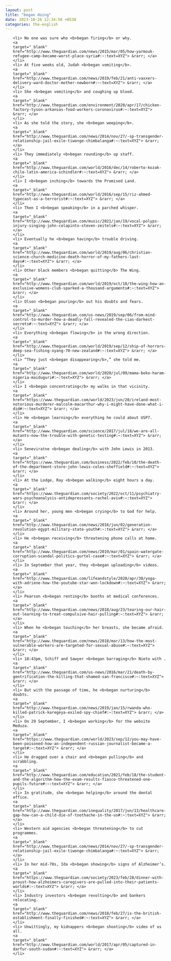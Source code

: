 ```yaml
---
layout: post
title: "began doing"
date: 2023-10-26 12:34:56 +0530
categories: the-english
---
```

<ol>

    <li> No one was sure who <b>began firing</b> or why.
    <a 
    target="_blank" 
    href="http://www.theguardian.com/news/2015/mar/05/how-yarmouk-refugee-camp-became-worst-place-syria#:~:text=XYZ"> &rarr; </a>
    </li>
    <li> At five weeks old, Judah <b>began vomiting</b>.
    <a 
    target="_blank" 
    href="http://www.theguardian.com/news/2019/feb/21/anti-vaxxers-delivery-ward-doctor-mother-newborn#:~:text=XYZ"> &rarr; </a>
    </li>
    <li> She <b>began vomiting</b> and coughing up blood.
    <a 
    target="_blank" 
    href="http://www.theguardian.com/environment/2020/apr/17/chicken-factory-tyson-arkansas-food-workers-coronavirus#:~:text=XYZ"> &rarr; </a>
    </li>
    <li> As she told the story, she <b>began weeping</b>.
    <a 
    target="_blank" 
    href="http://www.theguardian.com/news/2014/nov/27/-sp-transgender-relationship-jail-exile-tiwonge-chimbalanga#:~:text=XYZ"> &rarr; </a>
    </li>
    <li> They immediately <b>began rounding</b> up staff.
    <a 
    target="_blank" 
    href="http://www.theguardian.com/world/2016/dec/14/roberto-kozak-chile-latin-america-schindler#:~:text=XYZ"> &rarr; </a>
    </li>
    <li> I <b>began inching</b> towards the Promised Land.
    <a 
    target="_blank" 
    href="http://www.theguardian.com/world/2016/sep/15/riz-ahmed-typecast-as-a-terrorist#:~:text=XYZ"> &rarr; </a>
    </li>
    <li> Then I <b>began speaking</b> in a parched whisper.
    <a 
    target="_blank" 
    href="http://www.theguardian.com/music/2021/jan/19/vocal-polyps-injury-singing-john-colapinto-steven-zeitels#:~:text=XYZ"> &rarr; </a>
    </li>
    <li> Eventually he <b>began having</b> trouble driving.
    <a 
    target="_blank" 
    href="http://www.theguardian.com/world/2019/aug/06/christian-science-church-medicine-death-horror-of-my-fathers-last-days#:~:text=XYZ"> &rarr; </a>
    </li>
    <li> Other black members <b>began quitting</b> The Wing.
    <a 
    target="_blank" 
    href="http://www.theguardian.com/world/2019/oct/18/the-wing-how-an-exclusive-womens-club-sparked-a-thousand-arguments#:~:text=XYZ"> &rarr; </a>
    </li>
    <li> Olson <b>began pouring</b> out his doubts and fears.
    <a 
    target="_blank" 
    href="http://www.theguardian.com/us-news/2019/sep/06/from-mind-control-to-murder-how-a-deadly-fall-revealed-the-cias-darkest-secrets#:~:text=XYZ"> &rarr; </a>
    </li>
    <li> Everything <b>began flowing</b> in the wrong direction.
    <a 
    target="_blank" 
    href="http://www.theguardian.com/world/2019/sep/12/ship-of-horrors-deep-sea-fishing-oyang-70-new-zealand#:~:text=XYZ"> &rarr; </a>
    </li>
    <li> “They just <b>began disappearing</b>,” she told me.
    <a 
    target="_blank" 
    href="http://www.theguardian.com/world/2020/jul/09/mama-boko-haram-nigeria-maiduguri#:~:text=XYZ"> &rarr; </a>
    </li>
    <li> I <b>began concentrating</b> my walks in that vicinity.
    <a 
    target="_blank" 
    href="https://www.theguardian.com/world/2023/jun/20/ireland-most-notorious-murderer-malcolm-macarthur-why-i-might-have-done-what-i-did#:~:text=XYZ"> &rarr; </a>
    </li>
    <li> He <b>began learning</b> everything he could about USP7.
    <a 
    target="_blank" 
    href="http://www.theguardian.com/science/2017/jul/18/we-are-all-mutants-now-the-trouble-with-genetic-testing#:~:text=XYZ"> &rarr; </a>
    </li>
    <li> Seneviratne <b>began dealing</b> with John Lewis in 2013.
    <a 
    target="_blank" 
    href="https://www.theguardian.com/business/2022/feb/10/the-death-of-the-department-store-john-lewis-coles-sheffield#:~:text=XYZ"> &rarr; </a>
    </li>
    <li> At the Lodge, Ray <b>began walking</b> eight hours a day.
    <a 
    target="_blank" 
    href="https://www.theguardian.com/society/2022/oct/11/psychiatry-wars-psychoanalysis-antidepressants-rachel-aviv#:~:text=XYZ"> &rarr; </a>
    </li>
    <li> Around her, young men <b>began crying</b> to God for help.
    <a 
    target="_blank" 
    href="http://www.theguardian.com/news/2016/jun/02/generation-revolution-egypt-military-state-youth#:~:text=XYZ"> &rarr; </a>
    </li>
    <li> He <b>began receiving</b> threatening phone calls at home.
    <a 
    target="_blank" 
    href="http://www.theguardian.com/news/2019/mar/01/spain-watergate-corruption-scandal-politics-gurtel-case#:~:text=XYZ"> &rarr; </a>
    </li>
    <li> In September that year, they <b>began uploading</b> videos.
    <a 
    target="_blank" 
    href="http://www.theguardian.com/lifeandstyle/2020/apr/30/yoga-with-adriene-how-the-youtube-star-won-lockdown#:~:text=XYZ"> &rarr; </a>
    </li>
    <li> Pearson <b>began renting</b> booths at medical conferences.
    <a 
    target="_blank" 
    href="http://www.theguardian.com/news/2018/aug/23/tearing-our-hair-out-learning-to-treat-compulsive-hair-pulling#:~:text=XYZ"> &rarr; </a>
    </li>
    <li> When he <b>began touching</b> her breasts, she became afraid.
    <a 
    target="_blank" 
    href="http://www.theguardian.com/news/2018/mar/13/how-the-most-vulnerable-workers-are-targeted-for-sexual-abuse#:~:text=XYZ"> &rarr; </a>
    </li>
    <li> 18:43pm, Schiff and Sawyer <b>began barraging</b> Nieto with .
    <a 
    target="_blank" 
    href="http://www.theguardian.com/us-news/2016/mar/21/death-by-gentrification-the-killing-that-shamed-san-francisco#:~:text=XYZ"> &rarr; </a>
    </li>
    <li> But with the passage of time, he <b>began nurturing</b> doubts.
    <a 
    target="_blank" 
    href="http://www.theguardian.com/news/2019/jan/15/rwanda-who-killed-patrick-karegeya-exiled-spy-chief#:~:text=XYZ"> &rarr; </a>
    </li>
    <li> On 29 September, I <b>began working</b> for the website Meduza.
    <a 
    target="_blank" 
    href="https://www.theguardian.com/world/2023/sep/12/you-may-have-been-poisoned-how-an-independent-russian-journalist-became-a-target#:~:text=XYZ"> &rarr; </a>
    </li>
    <li> He dragged over a chair and <b>began pulling</b> and scrabbling.
    <a 
    target="_blank" 
    href="http://www.theguardian.com/education/2021/feb/18/the-student-and-the-algorithm-how-the-exam-results-fiasco-threatened-one-pupils-future#:~:text=XYZ"> &rarr; </a>
    </li>
    <li> In gratitude, she <b>began helping</b> around the dental office.
    <a 
    target="_blank" 
    href="http://www.theguardian.com/inequality/2017/jun/13/healthcare-gap-how-can-a-child-die-of-toothache-in-the-us#:~:text=XYZ"> &rarr; </a>
    </li>
    <li> Western aid agencies <b>began threatening</b> to cut programmes.
    <a 
    target="_blank" 
    href="http://www.theguardian.com/news/2014/nov/27/-sp-transgender-relationship-jail-exile-tiwonge-chimbalanga#:~:text=XYZ"> &rarr; </a>
    </li>
    <li> In her mid-70s, Ida <b>began showing</b> signs of Alzheimer’s.
    <a 
    target="_blank" 
    href="https://www.theguardian.com/society/2023/feb/28/dinner-with-proust-how-alzheimers-caregivers-are-pulled-into-their-patients-worlds#:~:text=XYZ"> &rarr; </a>
    </li>
    <li> Industry investors <b>began revolting</b> and bankers relocating.
    <a 
    target="_blank" 
    href="http://www.theguardian.com/news/2018/feb/27/is-the-british-establishment-finally-finished#:~:text=XYZ"> &rarr; </a>
    </li>
    <li> Unwittingly, my kidnappers <b>began shooting</b> video of us all.
    <a 
    target="_blank" 
    href="http://www.theguardian.com/world/2017/apr/05/captured-in-darfur-south-sudan#:~:text=XYZ"> &rarr; </a>
    </li>